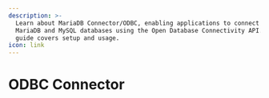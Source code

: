 ```yaml
---
description: >-
  Learn about MariaDB Connector/ODBC, enabling applications to connect to
  MariaDB and MySQL databases using the Open Database Connectivity API. This
  guide covers setup and usage.
icon: link
---
```


# ODBC Connector

